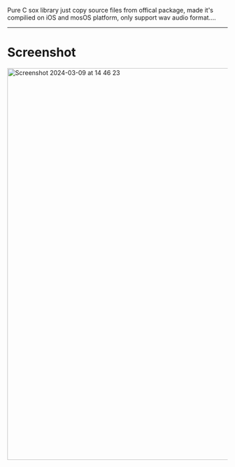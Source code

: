 Pure C sox library just copy source files from offical package, made it's compilied on iOS and mosOS platform, only support wav audio format....
<hr/>
<h1>Screenshot</h1>
<img width="894" alt="Screenshot 2024-03-09 at 14 46 23" src="https://github.com/tootzoe/libtsox/assets/7045471/e5fdafaf-a8ca-43b7-bbfd-db2cbd8e85b5">
